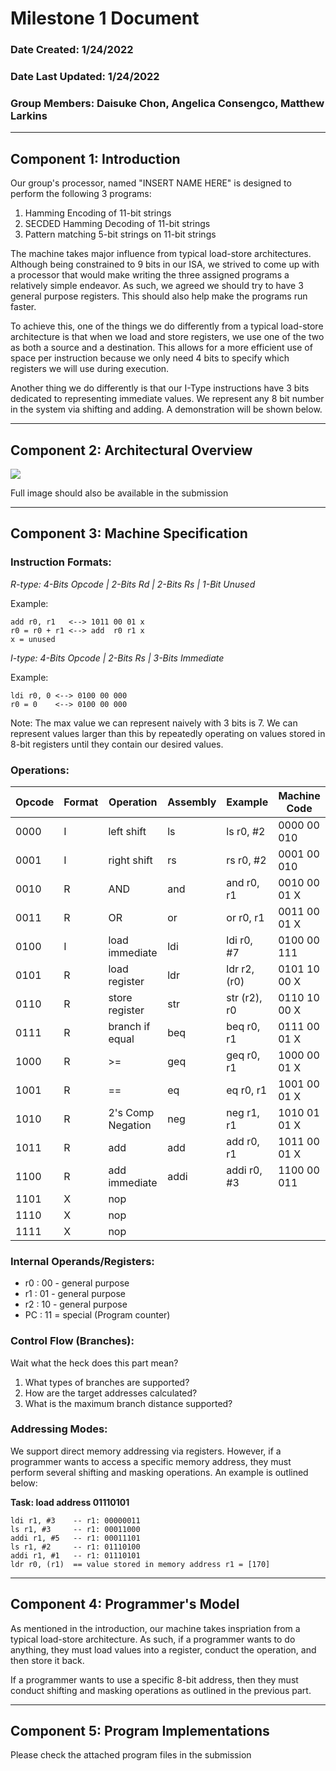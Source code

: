 # **Milestone 1 Document**
### Date Created: 1/24/2022
### Date Last Updated: 1/24/2022
### Group Members: Daisuke Chon, Angelica Consengco, Matthew Larkins
* * *
## **Component 1:** Introduction
Our group's processor, named "INSERT NAME HERE" is designed to perform the following 3 programs:
1. Hamming Encoding of 11-bit strings
2. SECDED Hamming Decoding of 11-bit strings
3. Pattern matching 5-bit strings on 11-bit strings

The machine takes major influence from typical load-store architectures. Although being constrained to 9 bits in our ISA, we strived to come up with a processor that would make writing the three assigned programs a relatively simple endeavor. As such, we agreed we should try to have 3 general purpose registers. This should also help make the programs run faster.

To achieve this, one of the things we do differently from a typical load-store architecture is that when we load and store registers, we use one of the two as both a source and a destination. This allows for a more efficient use of space per instruction because we only need 4 bits to specify which registers we will use during execution.

Another thing we do differently is that our I-Type instructions have 3 bits dedicated to representing immediate values. We represent any 8 bit number in the system via shifting and adding. A demonstration will be shown below.

* * *
## **Component 2:** Architectural Overview
<img src="https://media.discordapp.net/attachments/927665045213679638/935371997444177981/unknown.png?width=1253&height=910">

Full image should also be available in the submission
* * *
## **Component 3:** Machine Specification
### **Instruction Formats:**

*R-type: 4-Bits Opcode | 2-Bits Rd | 2-Bits Rs | 1-Bit Unused*

Example:

	add r0, r1   <--> 1011 00 01 x  
	r0 = r0 + r1 <--> add  r0 r1 x
	x = unused

*I-type: 4-Bits Opcode | 2-Bits Rs | 3-Bits Immediate*

Example:

	ldi r0, 0 <--> 0100 00 000
	r0 = 0    <--> 0100 00 000

Note: The max value we can represent naively with 3 bits is 7. We can represent values larger than this by repeatedly operating on values stored in 8-bit registers until they contain our desired values.

### **Operations:**
| Opcode | Format | Operation   | Assembly | Example | Machine Code |
| ------ | ------ | --------- | -------- | ------- | ------------ |
| 0000 | I | left shift  | ls  | ls r0, #2   | 0000 00 010  |
| 0001 | I | right shift | rs  | rs r0, #2   | 0001 00 010  | 
| 0010 | R | AND         | and | and r0, r1  | 0010 00 01 X |
| 0011 | R | OR          | or  | or r0, r1   | 0011 00 01 X |
| 0100 | I | load immediate | ldi | ldi r0, #7   | 0100 00 111  |
| 0101 | R | load register  | ldr | ldr r2, (r0) | 0101 10 00 X |
| 0110 | R | store register | str | str (r2), r0 | 0110 10 00 X |
| 0111 | R | branch if equal| beq | beq r0, r1   | 0111 00 01 X |
| 1000 | R | >=          | geq | geq r0, r1  | 1000 00 01 X |
| 1001 | R | ==          | eq  | eq r0, r1   | 1001 00 01 X |
| 1010 | R | 2's Comp Negation| neg | neg r1, r1 | 1010 01 01 X |
| 1011 | R | add         | add | add r0, r1  | 1011 00 01 X |
| 1100 | R | add immediate  | addi | addi r0, #3 | 1100 00 011  |
| 1101 | X | nop |
| 1110 | X | nop | 
| 1111 | X | nop |

### **Internal Operands/Registers:**
- r0 : 00 - general purpose
- r1 : 01 - general purpose
- r2 : 10 - general purpose
- PC : 11 = special (Program counter)

### **Control Flow (Branches):**
Wait what the heck does this part mean?

1. What types of branches are supported? 
2. How are the target addresses calculated? 
3. What is the maximum branch distance supported?

### **Addressing Modes:**
We support direct memory addressing via registers. However, if a programmer wants to access a specific memory address, they must perform several shifting and masking operations. An example is outlined below: 

**Task: load address 01110101**
	
	ldi r1, #3    -- r1: 00000011
	ls r1, #3     -- r1: 00011000
	addi r1, #5   -- r1: 00011101
	ls r1, #2     -- r1: 01110100
	addi r1, #1   -- r1: 01110101
	ldr r0, (r1)  == value stored in memory address r1 = [170]
	
* * *
## **Component 4:** Programmer's Model
As mentioned in the introduction, our machine takes inspriation from a typical load-store architecture. As such, if a programmer wants to do anything, they must load values into a register, conduct the operation, and then store it back.

If a programmer wants to use a specific 8-bit address, then they must conduct shifting and masking operations as outlined in the previous part.

* * *
## **Component 5:** Program Implementations
Please check the attached program files in the submission